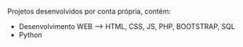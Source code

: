 Projetos desenvolvidos por conta própria, contém:

- Desenvolvimento WEB --> HTML, CSS, JS, PHP, BOOTSTRAP, SQL
- Python
